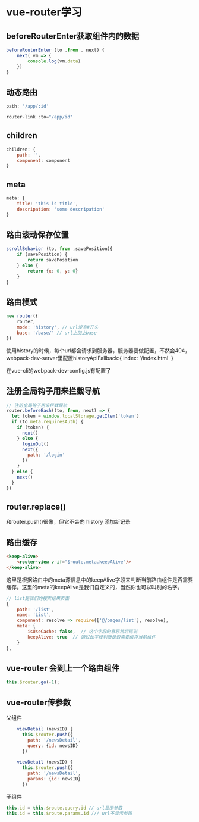 ﻿# vue-router学习

## beforeRouterEnter获取组件内的数据
```js
beforeRouterEnter (to ,from , next) {
    next( vm => {
        console.log(vm.data)
    })
}
```
## 动态路由
```js
path: '/app/:id'

router-link :to="/app/id"
```
## children
```js
children: {
    path: '',
    component: component
}
```
##  meta
```js
meta: {
    title: 'this is title',
    descripation: 'some descripation'
}
```
## 路由滚动保存位置
```js
scrollBehavior (to, from ,savePosition){
    if (savePosition) {
        return savePosition
    } else {
        return {x: 0, y: 0}
    }
}
```
## 路由模式
```js
new router({
    router,
    mode: 'history', // url没有#开头
    base: '/base/' // url上加上base
})
```

使用history的时候，每个url都会请求到服务器，服务器要做配置，不然会404，
webpack-dev-server里配置historyApiFallback:{
    index: '/index.html'
}

在vue-cli的webpack-dev-config.js有配置了

## 注册全局钩子用来拦截导航
```js
// 注册全局钩子用来拦截导航
router.beforeEach((to, from, next) => {
  let token = window.localStorage.getItem('token')
  if (to.meta.requiresAuth) {
    if (token) {
      next()
    } else {
      loginOut()
      next({
        path: '/login'
      })
    }
  } else {
    next()
  }
})
```


## router.replace()
和router.push()很像，但它不会向 history 添加新记录

## 路由缓存

```html
<keep-alive>      
    <router-view v-if="$route.meta.keepAlive"/>    
</keep-alive>
```
这里是根据路由中的meta源信息中的keepAlive字段来判断当前路由组件是否需要缓存。这里的meta的keepAlive是我们自定义的，当然你也可以叫别的名字。
```js
// list是我们的搜索结果页面
{      
    path: '/list',  
    name: 'List',      
    component: resolve => require(['@/pages/list'], resolve),    
    meta: {        
        isUseCache: false,  // 这个字段的意思稍后再说      
        keepAlive: true  // 通过此字段判断是否需要缓存当前组件  
    }    
},
```

## vue-router 会到上一个路由组件
```js
this.$router.go(-1);
```

## vue-router传参数
父组件
```js
    viewDetail (newsID) {
      this.$router.push({
        path: '/newsDetail',
        query: {id: newsID}
      })
      
    viewDetail (newsID) {
      this.$router.push({
        path: '/newsDetail',
        params: {id: newsID}
      })
```

子组件
```js
this.id = this.$route.query.id // url显示参数
this.id = this.$route.params.id /// url不显示参数
```




